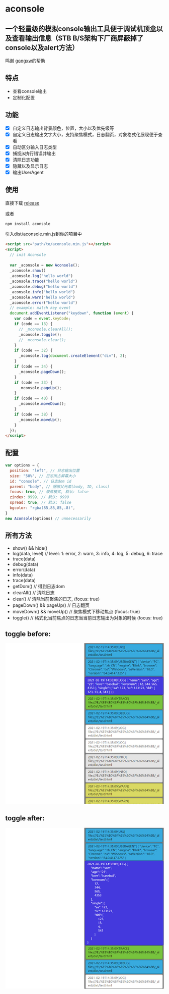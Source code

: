 aconsole
==============================

## 一个轻量级的模拟console输出工具便于调试机顶盒以及查看输出信息（STB B/S架构下厂商屏蔽掉了console以及alert方法）

鸣谢 [gongxw](https://github.com/gongxw)的帮助
## 特点

- 查看console输出
- 定制化配置

## 功能

- [x] 自定义日志输出背景颜色，位置，大小以及优先级等
- [x] 自定义日志输出文字大小，支持聚焦模式，日志翻页，对象格式化展现便于查看
- [x] 自动区分输入日志类型
- [x] 捕捉js执行错误并输出
- [x] 清除日志功能
- [x] 隐藏以及显示日志
- [x] 输出UserAgent

## 使用

直接下载 [release](https://github.com/Maxfengyan/aconsole/releases/download/0.0.1/aconsole.min.js)

或者

```
npm install aconsole
```

引入dist/aconsole.min.js到你的项目中

```html
<script src="path/to/aconsole.min.js"></script>
<script>
  // init Aconsole
  
  var _aconsole = new Aconsole();
  _aconsole.show()
  _aconsole.log("hello world") 
  _aconsole.trace("hello world") 
  _aconsole.debug("hello world")
  _aconsole.info("hello world")
  _aconsole.warn("hello world")
  _aconsole.error("hello world")
  // example: match key event
  document.addEventListener("keydown", function (event) {
    var code = event.keyCode;
    if (code == 13) {
      // _mconsole.clearAll();
      _mconsole.toggle();
      // _mconsole.clear();
    }
    if (code == 32) {
      _mconsole.log(document.createElement("div"), 2);
    }
    if (code == 34) {
      _mconsole.pageDown();
    }
    if (code == 33) {
      _mconsole.pageUp();
    }
    if (code == 40) {
      _mconsole.moveDown();
    }
    if (code == 38) {
      _mconsole.moveUp();
    }
  });
</script>
```

## 配置

```javascript
var options = {
  position: "left", // 日志输出位置
  size: "50%", // 日志所占屏幕大小
  id: "console", // 日志dom id
  parent: "body", // 捆绑父元素(body, ID, class)
  focus: true, // 聚焦模式, 默认: false
  zindex: 9999, // 默认: 9999
  spread: true, // 默认: false
  bgcolor: "rgba(85,85,85,.8)",
}
new Aconsole(options) // unnecessarily
```

## 所有方法
- show() && hide()
- log(data, level) // level: 1: error, 2: warn, 3: info, 4: log, 5: debug, 6: trace
- trace(data)
- debug(data)
- error(data)
- info(data)
- trace(data)
- getDom() // 得到日志dom
- clearAll() // 清除日志
- clear() // 清除当前聚焦的日志, (focus: true)
- pageDown() && pageUp() // 日志翻页
- moveDown() && moveUp() // 聚焦模式下移动焦点 (focus: true)
- toggle() // 格式化当前焦点的日志当当前日志输出为对象的时候 (focus: true)

## toggle before:

<img src="./image/1.jpg">

## toggle after:
<img src="./image/2.jpg">